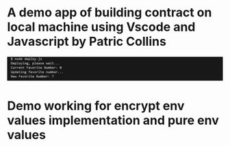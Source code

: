 # A demo app of building contract on local machine using Vscode and Javascript by Patric Collins


![Successfull tested on my machine](image.png)

# Demo working for encrypt env values implementation and pure env values